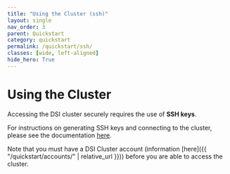 ```yaml
---
title: "Using the Cluster (ssh)"
layout: single
nav_order: 3
parent: Quickstart
category: quickstart
permalink: /quickstart/ssh/
classes: [wide, left-aligned]
hide_hero: True
---
```


# Using the Cluster

Accessing the DSI cluster securely requires the use of **SSH keys**. 

For instructions on generating SSH keys and connecting to the cluster, please see the documentation [here](https://clinic.ds.uchicago.edu/tutorials/ssh_github_cluster.html).

Note that you must have a DSI Cluster account (information [here]({{ "/quickstart/accounts/" | relative_url }})) before you are able to access the cluster.
